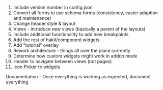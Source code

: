 1. Include version number in config.json
2. Convert all forms to use schema forms (consistency, easier adaption and maintenance)
3. Change header style & layout
4. Views - introduce new views (basically a parent of the layouts)
5. Include additional functionality to add new breakpoints
6. Add the rest of hakit/component widgets
7. Add "tutorial" overlay
8. Rework architecture - things all over the place currently
9. Determine how custom widgets might work in addon mode
10. Header to navigate between views (not pages)
11. Icon Picker to widgets


Documentation - Once everything is working as expected, document everything